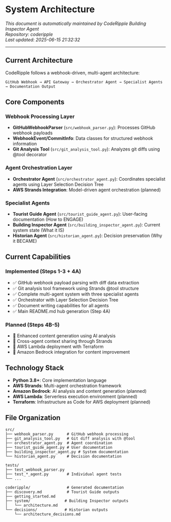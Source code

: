 # System Architecture

*This document is automatically maintained by CodeRipple Building Inspector Agent*  
*Repository: coderipple*  
*Last updated: 2025-06-15 21:32:32*

---

## Current Architecture

CodeRipple follows a webhook-driven, multi-agent architecture:

```
GitHub Webhook → API Gateway → Orchestrator Agent → Specialist Agents → Documentation Output
```

## Core Components

### Webhook Processing Layer
- **GitHubWebhookParser** (`src/webhook_parser.py`): Processes GitHub webhook payloads
- **WebhookEvent/CommitInfo**: Data classes for structured webhook information
- **Git Analysis Tool** (`src/git_analysis_tool.py`): Analyzes git diffs using @tool decorator

### Agent Orchestration Layer  
- **Orchestrator Agent** (`src/orchestrator_agent.py`): Coordinates specialist agents using Layer Selection Decision Tree
- **AWS Strands Integration**: Model-driven agent orchestration (planned)

### Specialist Agents
- **Tourist Guide Agent** (`src/tourist_guide_agent.py`): User-facing documentation (How to ENGAGE)
- **Building Inspector Agent** (`src/building_inspector_agent.py`): Current system state (What it IS)  
- **Historian Agent** (`src/historian_agent.py`): Decision preservation (Why it BECAME)

## Current Capabilities

### Implemented (Steps 1-3 + 4A)
- ✅ GitHub webhook payload parsing with diff data extraction
- ✅ Git analysis tool framework using Strands @tool structure
- ✅ Complete multi-agent system with three specialist agents
- ✅ Orchestrator with Layer Selection Decision Tree
- ✅ Document writing capabilities for all agents
- ✅ Main README.md hub generation (Step 4A)

### Planned (Steps 4B-5)
- 🔄 Enhanced content generation using AI analysis
- 🔄 Cross-agent context sharing through Strands
- 🔄 AWS Lambda deployment with Terraform
- 🔄 Amazon Bedrock integration for content improvement

## Technology Stack

- **Python 3.8+**: Core implementation language
- **AWS Strands**: Multi-agent orchestration framework
- **Amazon Bedrock**: AI analysis and content generation (planned)
- **AWS Lambda**: Serverless execution environment (planned)
- **Terraform**: Infrastructure as Code for AWS deployment (planned)

## File Organization

```
src/
├── webhook_parser.py      # GitHub webhook processing
├── git_analysis_tool.py   # Git diff analysis with @tool
├── orchestrator_agent.py  # Agent coordination
├── tourist_guide_agent.py # User documentation
├── building_inspector_agent.py # System documentation  
└── historian_agent.py     # Decision documentation

tests/
├── test_webhook_parser.py
├── test_*_agent.py        # Individual agent tests
└── ...

coderipple/                # Generated documentation
├── discovery.md           # Tourist Guide outputs
├── getting_started.md
├── system/               # Building Inspector outputs  
│   └── architecture.md
└── decisions/            # Historian outputs
    └── architecture_decisions.md
```
